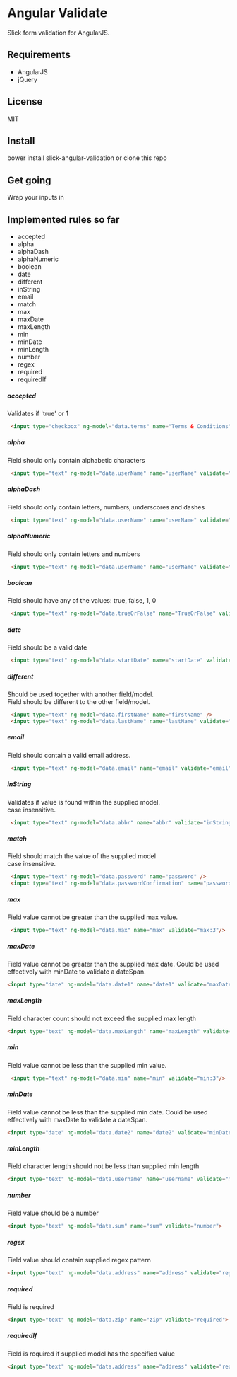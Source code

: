 Angular Validate
============

Slick form validation for AngularJS.

Requirements
--------
* AngularJS
* jQuery

License
-----
MIT

Install
-----
bower install slick-angular-validation
or clone this repo

Get going
-------
Wrap your inputs in


Implemented rules so far
-------
* accepted
* alpha
* alphaDash
* alphaNumeric
* boolean
* date
* different
* inString
* email
* match
* max
* maxDate
* maxLength
* min
* minDate
* minLength
* number
* regex
* required
* requiredIf

##### accepted
Validates if 'true' or 1
```html
 <input type="checkbox" ng-model="data.terms" name="Terms & Conditions" validate="accepted" />
```

##### alpha
Field should only contain alphabetic characters
```html
 <input type="text" ng-model="data.userName" name="userName" validate="alpha" />
```

##### alphaDash
Field should only contain letters, numbers, underscores and dashes
```html
 <input type="text" ng-model="data.userName" name="userName" validate="alphaDash" />
```

##### alphaNumeric
Field should only contain letters and numbers
```html
 <input type="text" ng-model="data.userName" name="userName" validate="alphaDash" />
```

##### boolean
Field should have any of the values: true, false, 1, 0
```html
 <input type="text" ng-model="data.trueOrFalse" name="TrueOrFalse" validate="boolean" />
``````

##### date
Field should be a valid date
```html
 <input type="text" ng-model="data.startDate" name="startDate" validate="date" />
```

##### different
Should be used together with another field/model.<br/>
Field should be different to the other field/model.
```html
 <input type="text" ng-model="data.firstName" name="firstName" />
 <input type="text" ng-model="data.lastName" name="lastName" validate="different:data.firstName" />
```

##### email
Field should contain a valid email address.
```html
 <input type="text" ng-model="data.email" name="email" validate="email">
```

##### inString
Validates if value is found within the supplied model. <br/>
case insensitive.
```html
 <input type="text" ng-model="data.abbr" name="abbr" validate="inString:data.fullText" />
```

##### match
Field should match the value of the supplied model <br/>
case insensitive.
```html
 <input type="text" ng-model="data.password" name="password" />
 <input type="text" ng-model="data.passwordConfirmation" name="passwordConfirmation" validate="match:data.password" />
```
##### max
Field value cannot be greater than the supplied max value.
```html
 <input type="text" ng-model="data.max" name="max" validate="max:3"/>
```

##### maxDate
Field value cannot be greater than the supplied max date.
Could be used effectively with minDate to validate a dateSpan.
```html
<input type="date" ng-model="data.date1" name="date1" validate="maxDate:data.date2">
```

##### maxLength
Field character count should not exceed the supplied max length
```html
<input type="text" ng-model="data.maxLength" name="maxLength" validate="maxLength:3">
```

##### min
Field value cannot be less than the supplied min value.
```html
 <input type="text" ng-model="data.min" name="min" validate="min:3"/>
```

##### minDate
Field value cannot be less than the supplied min date.
Could be used effectively with maxDate to validate a dateSpan.
```html
<input type="date" ng-model="data.date2" name="date2" validate="minDate:data.date1">
```

##### minLength
Field character length should not be less than supplied min length
```html
<input type="text" ng-model="data.username" name="username" validate="minLength:5">
```

##### number
Field value should be a number
```html
<input type="text" ng-model="data.sum" name="sum" validate="number">
```

##### regex
Field value should contain supplied regex pattern
```html
<input type="text" ng-model="data.address" name="address" validate="regex:[A-Z]">
```

##### required
Field is required
```html
<input type="text" ng-model="data.zip" name="zip" validate="required">
```

##### requiredIf
Field is required if supplied model has the specified value
```html
<input type="text" ng-model="data.address" name="address" validate="requiredIf:data.zip=12345">
```




